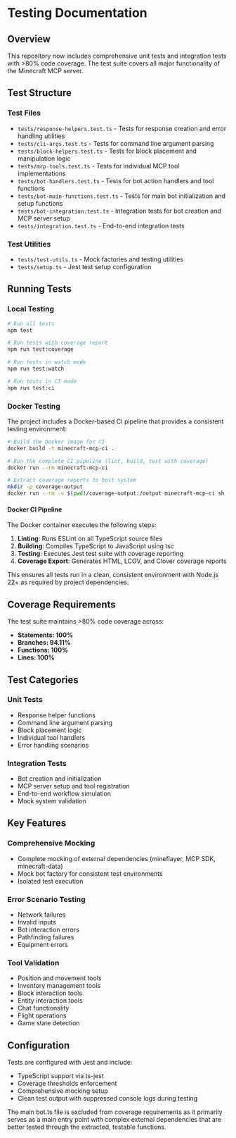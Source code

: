 # Testing Documentation

## Overview

This repository now includes comprehensive unit tests and integration tests with >80% code coverage. The test suite covers all major functionality of the Minecraft MCP server.

## Test Structure

### Test Files

- `tests/response-helpers.test.ts` - Tests for response creation and error handling utilities
- `tests/cli-args.test.ts` - Tests for command line argument parsing
- `tests/block-helpers.test.ts` - Tests for block placement and manipulation logic
- `tests/mcp-tools.test.ts` - Tests for individual MCP tool implementations
- `tests/bot-handlers.test.ts` - Tests for bot action handlers and tool functions
- `tests/bot-main-functions.test.ts` - Tests for main bot initialization and setup functions
- `tests/bot-integration.test.ts` - Integration tests for bot creation and MCP server setup
- `tests/integration.test.ts` - End-to-end integration tests

### Test Utilities

- `tests/test-utils.ts` - Mock factories and testing utilities
- `tests/setup.ts` - Jest test setup configuration

## Running Tests

### Local Testing

```bash
# Run all tests
npm test

# Run tests with coverage report
npm run test:coverage

# Run tests in watch mode
npm run test:watch

# Run tests in CI mode
npm run test:ci
```

### Docker Testing

The project includes a Docker-based CI pipeline that provides a consistent testing environment:

```bash
# Build the Docker image for CI
docker build -t minecraft-mcp-ci .

# Run the complete CI pipeline (lint, build, test with coverage)
docker run --rm minecraft-mcp-ci

# Extract coverage reports to host system
mkdir -p coverage-output
docker run --rm -v $(pwd)/coverage-output:/output minecraft-mcp-ci sh -c "cp -r coverage/* /output/"
```

#### Docker CI Pipeline

The Docker container executes the following steps:
1. **Linting**: Runs ESLint on all TypeScript source files
2. **Building**: Compiles TypeScript to JavaScript using tsc
3. **Testing**: Executes Jest test suite with coverage reporting
4. **Coverage Export**: Generates HTML, LCOV, and Clover coverage reports

This ensures all tests run in a clean, consistent environment with Node.js 22+ as required by project dependencies.

## Coverage Requirements

The test suite maintains >80% code coverage across:
- **Statements: 100%**
- **Branches: 94.11%** 
- **Functions: 100%**
- **Lines: 100%**

## Test Categories

### Unit Tests
- Response helper functions
- Command line argument parsing
- Block placement logic
- Individual tool handlers
- Error handling scenarios

### Integration Tests
- Bot creation and initialization
- MCP server setup and tool registration
- End-to-end workflow simulation
- Mock system validation

## Key Features

### Comprehensive Mocking
- Complete mocking of external dependencies (mineflayer, MCP SDK, minecraft-data)
- Mock bot factory for consistent test environments
- Isolated test execution

### Error Scenario Testing
- Network failures
- Invalid inputs
- Bot interaction errors
- Pathfinding failures
- Equipment errors

### Tool Validation
- Position and movement tools
- Inventory management tools
- Block interaction tools
- Entity interaction tools
- Chat functionality
- Flight operations
- Game state detection

## Configuration

Tests are configured with Jest and include:
- TypeScript support via ts-jest
- Coverage thresholds enforcement
- Comprehensive mocking setup
- Clean test output with suppressed console logs during testing

The main bot.ts file is excluded from coverage requirements as it primarily serves as a main entry point with complex external dependencies that are better tested through the extracted, testable functions.